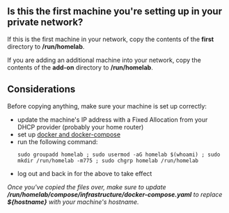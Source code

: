 ## Is this the first machine you're setting up in your private network?
If this is the first machine in your network, copy the contents of the **first** directory to **/run/homelab**.

If you are adding an additional machine into your network, copy the contents of the **add-on** directory to **/run/homelab**.

## Considerations
Before copying anything, make sure your machine is set up correctly:
- update the machine's IP address with a Fixed Allocation from your DHCP provider (probably your home router)
- set up [docker and docker-compose](https://linuxhint.com/install_docker_raspberry_pi-2/)
- run the following command:
  ```
  sudo groupadd homelab ; sudo usermod -aG homelab $(whoami) ; sudo mkdir /run/homelab -m775 ; sudo chgrp homelab /run/homelab
  ```
- log out and back in for the above to take effect

*Once you've copied the files over, make sure to update **/run/homelab/compose/infrastructure/docker-compose.yaml** to replace **${hostname}** with your machine's hostname.*
